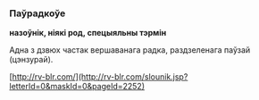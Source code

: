 ### Паўрадкоўе
**назоўнік, ніякі род, спецыяльны тэрмін**

Адна з дзвюх частак вершаванага радка, раздзеленага паўзай (цэнзурай).

<a rel="author">[http://rv-blr.com/](http://rv-blr.com/slounik.jsp?letterId=0&maskId=0&pageId=2252)</a>

